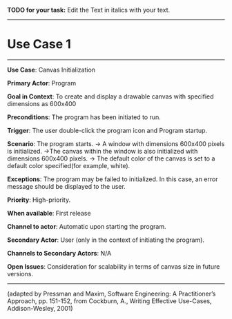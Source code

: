 **TODO for your task:** Edit the Text in italics with your text.

<hr>

# Use Case 1

<hr>

**Use Case**: Canvas Initialization

**Primary Actor**: Program

**Goal in Context**: To create and display a drawable canvas with specified dimensions as 600x400

**Preconditions**: The program has been initiated to run.

**Trigger**: The user double-click the program icon and Program startup.
  
**Scenario**: The program starts. -> A window with dimensions 600x400 pixels is initialized.
->The canvas within the window is also initialized with dimensions 600x400 pixels. -> The default color of the canvas is set to a default color specified(for example, white).
 
**Exceptions**: The program may be failed to initialized. In this case, an error message should be displayed to the user.

**Priority**: High-priority.

**When available**: First release

**Channel to actor**: Automatic upon starting the program.

**Secondary Actor**: User (only in the context of initiating the program).

**Channels to Secondary Actors**: N/A

**Open Issues**: Consideration for scalability in terms of canvas size in future versions.

<hr>



(adapted by Pressman and Maxim, Software Engineering: A Practitioner’s Approach, pp. 151-152, from Cockburn,
A., Writing Effective Use-Cases, Addison-Wesley, 2001)
